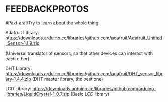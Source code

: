 # FEEDBACKPROTOS
#Paki-aral/Try to learn about the whole thing

Adafruit Library: https://downloads.arduino.cc/libraries/github.com/adafruit/Adafruit_Unified_Sensor-1.1.9.zip

(Universal translator of sensors, so that other devices can interact with each other)

DHT Library: https://downloads.arduino.cc/libraries/github.com/adafruit/DHT_sensor_library-1.4.4.zip
(DHT master library, the best one)

LCD Library: https://downloads.arduino.cc/libraries/github.com/arduino-libraries/LiquidCrystal-1.0.7.zip
(Basic LCD library)
